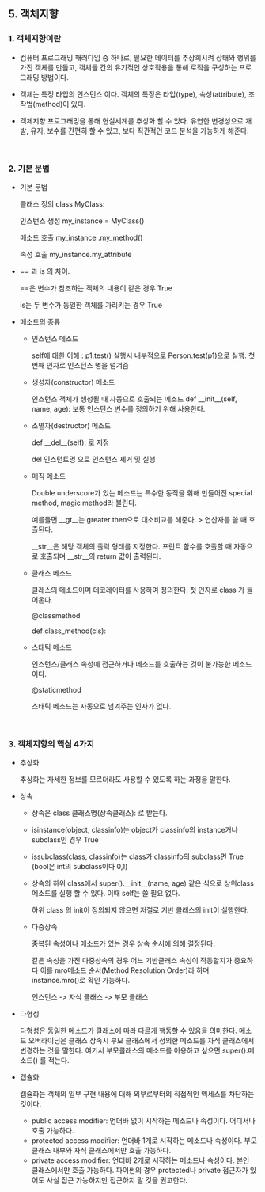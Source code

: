 ## 5. 객체지향

### 1. 객체지향이란

- 컴퓨터 프로그래밍 패러다임 중 하나로, 필요한 데이터를 추상회시켜 상태와 행위를 가진 객체를 만들고, 객체들 간의 유기적인 상호작용을 통해 로직을 구성하는 프로그래밍 방법이다.

- 객체는 특정 타입의 인스턴스 이다. 객체의 특징은 타입(type), 속성(attribute), 조작법(method)이 있다.

- 객체지향 프로그래밍을 통해 현실세계를 추상화 할 수 있다. 유연한 변경성으로 개발, 유지, 보수를 간편히 할 수 있고, 보다 직관적인 코드 분석을 가능하게 해준다.

<br>


### 2. 기본 문법

- 기본 문법

  클래스 정의 class MyClass:

  인스턴스 생성 my_instance = MyClass()

  메소드 호출 my_instance .my_method()

  속성 호출 my_instance.my_attribute

- == 과 is 의 차이.

  ==은 변수가 참조하는 객체의 내용이 같은 경우 True

  is는 두 변수가 동일한 객체를 가리키는 경우 True

- 메소드의 종류

  - 인스턴스 메소드

    self에 대한 이해 : p1.test() 실행시 내부적으로 Person.test(p1)으로 실행. 첫번째 인자로 인스턴스 명을 넘겨줌

  - 생성자(constructor) 메소드

    인스턴스 객체가 생성될 때 자동으로 호출되는 메소드 def \_\_init__(self, name, age): 보통 인스턴스 변수를 정의하기 위해 사용한다.

  - 소멸자(destructor) 메소드

    def \_\_del__(self): 로 지정

    del 인스턴트명 으로 인스턴스 제거 및 실행

  - 매직 메소드

    Double underscore가 있는 메소드는 특수한 동작을 휘해 만들어진 special method, magic method라 불린다.

    예를들면 \_\_gt__는 greater then으로 대소비교를 해준다. > 연산자를 쓸 때 호출된다.

    \_\_str\_\_은 해당 객체의 출력 형태를 지정한다. 프린트 함수를 호출할 때 자동으로 호출되며 \_\_str\_\_의 return 값이 출력된다.

  - 클래스 메소드

    클래스의 메소드이며 데코레이터를 사용하여 정의한다. 첫 인자로 class 가 들어온다.

    @classmethod

    def class_method(cls):

  - 스태틱 메소드

    인스턴스/클래스 속성에 접근하거나 메소드를 호출하는 것이 불가능한 메소드이다.

    @staticmethod

    스태틱 메소드는 자동으로 넘겨주는 인자가 없다.

<br>

### 3. 객체지향의 핵심 4가지

- 추상화

  추상화는 자세한 정보를 모르더라도 사용할 수 있도록 하는 과정을 말한다.

- 상속

  - 상속은 class 클래스명(상속클래스): 로 받는다.

  - isinstance(object, classinfo)는 object가 classinfo의 instance거나 subclass인 경우 True

  - issubclass(class, classinfo)는 class가 classinfo의 subclass면 True (bool은 int의 subclass이다 0,1)

  - 상속의 하위 class에서 super().\_\_init\_\_(name, age) 같은 식으로 상위class 메소드를 실행 할 수 있다. 이때 self는 쓸 필요 없다.

    하위 class 의 init이 정의되지 않으면 저절로 기반 클래스의 init이 실행한다.

  - 다중상속

    중복된 속성이나 메소드가 있는 경우 상속 순서에 의해 결정된다.

    같은 속성을 가진 다중상속의 경우 어느 기반클래스 속성이 작동할지가 중요하다 이를 mro메소드 순서(Method Resolution Order)라 하며 instance.mro()로 확인 가능하다.

    인스턴스 -> 자식 클래스 -> 부모 클래스

- 다형성

  다형성은 동일한 메소드가 클래스에 따라 다르게 행동할 수 있음을 의미한다. 메소드 오버라이딩은 클래스 상속시 부모 클래스에서 정의한 메소드를 자식 클래스에서 변경하는 것을 말한다. 여기서 부모클래스의 메소드를 이용하고 싶으면 super().메소드() 를 적는다.

- 캡슐화

  캡슐화는 객체의 일부 구현 내용에 대해  외부로부터의 직접적인 액세스를 차단하는 것이다.

  - public access modifier: 언더바 없이 시작하는 메소드나 속성이다. 어디서나 호출 가능하다.
  - protected access modifier: 언더바 1개로 시작하는 메소드나 속성이다. 부모클래스 내부와 자식 클래스에서만 호출 가능하다. 
  - private access modifier: 언더바 2개로 시작하는 메소드나 속성이다. 본인 클래스에서만 호출 가능하다. 파이썬의 경우 protected나 private 접근자가 있어도 사실 접근 가능하지만 접근하지 말 것을 권고한다.

